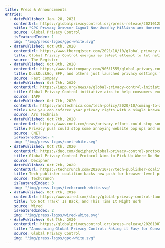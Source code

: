 ```yaml
---
title: Press & Announcements
entries:
  - datePublished: Jan. 28, 2021
    contentUrl: https://globalprivacycontrol.org/press-release/20210128
    title: "GPC Privacy Browser Signal Now Used by Millions and Honored by Hundreds of Thousands of Websites"
    source: Global Privacy Control
    isFeaturedIndex: 1
    img: "/img/press-logos/gpc-white.svg"
  - datePublished: Oct 8th, 2020
    contentUrl: https://www.theregister.com/2020/10/10/global_privacy_control/
    title: Global Privacy Control emerges as latest attempt to let netizens choose whether they want to be tracked online
    source: The Register
  - datePublished: Oct 8th, 2020
    contentUrl: https://www.fastcompany.com/90561555/global-privacy-control-duckduckgo-eff-mozilla
    title: DuckDuckGo, EFF, and others just launched privacy settings for the whole internet
    source: Fast Company
  - datePublished: Oct 7th, 2020
    contentUrl: https://iapp.org/news/a/global-privacy-control-initiative-hopes-to-help-consumers-exercise-ccpa-rights/
    title: Global Privacy Control initiative aims to help consumers exercise privacy rights
    source: IAPP
  - datePublished: Oct 7th, 2020
    contentUrl: https://arstechnica.com/tech-policy/2020/10/coming-to-a-browser-near-you-a-new-way-to-keep-sites-from-selling-your-data/
    title: Now you can enforce your privacy rights with a single browser tick
    source: Ars Technica
  - datePublished: Oct 7th, 2020
    contentUrl: https://www.cnet.com/news/privacy-effort-could-stop-some-annoying-website-popups-and-online-tracking/
    title: Privacy push could stop some annoying website pop-ups and online tracking
    source: CNET
    isFeaturedIndex: 4
    img: "/img/press-logos/cnet-white.svg"
  - datePublished: Oct 7th, 2020
    contentUrl: https://duo.com/decipher/global-privacy-control-protocol-aims-to-pick-up-where-do-not-track-left-off
    title: Global Privacy Control Protocol Aims to Pick Up Where Do Not Track Left Off
    source: Decipher
  - datePublished: Oct 7th, 2020
    contentUrl: https://techcrunch.com/2020/10/07/tech-publisher-coalition-backs-new-push-for-browser-level-privacy-controls/
    title: Tech-publisher coalition backs new push for browser-level privacy controls
    source: TechCrunch
    isFeaturedIndex: 3
    img: "/img/press-logos/techcrunch-white.svg"
  - datePublished: Oct 7th, 2020
    contentUrl: https://www.wired.com/story/global-privacy-control-launches-do-not-track-is-back/
    title: ‘Do Not Track’ Is Back, and This Time It Might Work
    source: Wired
    isFeaturedIndex: 2
    img: "/img/press-logos/wired-white.svg"
  - datePublished: Oct 7th, 2020
    contentUrl: https://globalprivacycontrol.org/press-release/20201007
    title: "Announcing Global Privacy Control: Making it Easy for Consumers to Exercise Their Privacy Rights"
    source: Global Privacy Control
    img: "/img/press-logos/gpc-white.svg"
---
```

